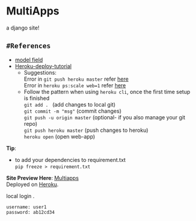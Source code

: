 # MultiApps
a django site!

## `#References`
- [model field](https://docs.djangoproject.com/en/3.1/ref/models/fields/#textfield)  
- [Heroku-deploy-tutorial](https://devcenter.heroku.com/articles/getting-started-with-python#introduction)
	- Suggestions:<br>
		Error in `git push heroku master` refer [here](https://stackoverflow.com/a/63573388/8614751)  
		Error in `heroku ps:scale web=1` refer [here](https://stackoverflow.com/a/63584726/8614751)  
	- Follow the pattern when using `heroku cli`, once the first time setup is finished<br>
		`git add . `  (add changes to local git)<br>
		`git commit -m "msg"`  (commit changes)<br>
		`git push -u origin master` (optional- if you also manage your git repo)<br>
		`git push heroku master`  (push changes to heroku)<br>
		`heroku open`  (open web-app)<br>

**Tip**:  
* to add your dependencies to requirement.txt  
`pip freeze > requirement.txt`  

**Site Preview Here**: [Multiapps](https://multi-app-django.herokuapp.com/)  
Deployed on [Heroku](https://www.heroku.com). 

local login .
```
username: user1
password: ab12cd34
```
